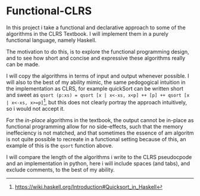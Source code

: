 # Functional-CLRS

In this project i take a functional and declarative approach to some of the algorithms in the CLRS Textbook. I will implement them in a purely functional language, namely Haskell. 

The motivation to do this, is to explore the functional programming design, and to see how short and concise and expressive these algorithms really can be made. 

I will copy the algorithms in terms of input and output whenever possible. I will also to the best of my ability mimic, the same pedogogical intuition in the implementation as CLRS, for example quickSort can be written short and sweet as ```qsort (p:xs) = qsort [x | x<-xs, x<p] ++ [p] ++ qsort [x | x<-xs, x>=p]```[^1], but this does not clearly portray the approach intuitively, so i would not accept it.

For the *in-place* algorithms in the textbook, the output cannot be in-place as functional programming allow for no side-effects, such that the memory ineffeciency is not matched, and that sometimes the essence of am algoritm is not quite possible to recreate in a functional setting because of this, an example of this is the ```qsort``` function above.

I will compare the length of the algorithms i write to the CLRS pseudocpode and an implementation in python, here i will include spaces (and tabs), and exclude comments, to the best of my ability.

[^1]: https://wiki.haskell.org/Introduction#Quicksort_in_Haskell